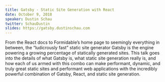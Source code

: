 ```yaml
---
title: Gatsby - Static Site Generation with React
date: October 9, 2018
speaker: Dustin Schau
twitter: SchauDustin
slides: https://gatsby.dustinschau.com
---
```


From the React docs to Formidable’s home page to seemingly everything in between, the “ludicrously fast” static site generator Gatsby is the engine powering a growing percentage of statically generated sites. This talk goes into the details of what Gatsby is, what static site generation really is, and how each of us armed with this combo can make performant, dynamic, and truly great static sites and performant web applications with the incredibly powerful combination of Gatsby, React, and static site generation.
